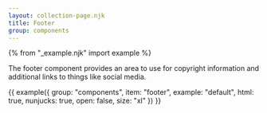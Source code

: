 ```yaml
---
layout: collection-page.njk
title: Footer
group: components
---
```


{% from "_example.njk" import example %}

The footer component provides an area to use for copyright information and additional links to things like social media.

{{ example({ group: "components", item: "footer", example: "default", html: true, nunjucks: true, open: false, size: "xl" }) }}

